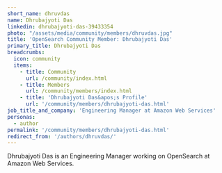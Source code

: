 ```yaml
---
short_name: dhruvdas
name: Dhrubajyoti Das
linkedin: dhrubajyoti-das-39433354
photo: "/assets/media/community/members/dhruvdas.jpg"
title: 'OpenSearch Community Member: Dhrubajyoti Das'
primary_title: Dhrubajyoti Das
breadcrumbs:
  icon: community
  items:
    - title: Community
      url: /community/index.html
    - title: Members
      url: /community/members/index.html
    - title: 'Dhrubajyoti Das&apos;s Profile'
      url: '/community/members/dhrubajyoti-das.html'
job_title_and_company: 'Engineering Manager at Amazon Web Services'
personas:
  - author
permalink: '/community/members/dhrubajyoti-das.html'
redirect_from: '/authors/dhruvdas/'
---
```


Dhrubajyoti Das is an Engineering Manager working on OpenSearch at Amazon Web Services.
